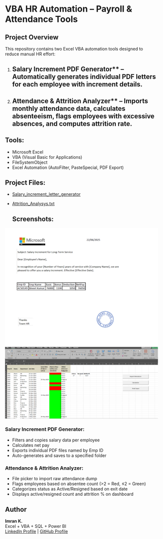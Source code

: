 # VBA HR Automation – Payroll & Attendance Tools

## Project Overview

This repository contains two Excel VBA automation tools designed to reduce manual HR effort:

1. ## Salary Increment PDF Generator** – Automatically generates individual PDF letters for each employee with increment details.
2. ## Attendance & Attrition Analyzer** – Imports monthly attendance data, calculates absenteeism, flags employees with excessive absences, and computes attrition rate.

 ## Tools:
- Microsoft Excel
- VBA (Visual Basic for Applications)
- FileSystemObject
- Excel Automation (AutoFilter, PasteSpecial, PDF Export)

## Project Files:

- [Salary_increment_letter_generator](VBA_Salary_Increment_Letter_Generator.txt)
- [Attrition_Analysys.txt](vba_attendance_attrition_calc.txt.txt)

  ## Screenshots:

![Increment_letter_Screenshot.txt](Increment_letter_screenshot.png.png)
![Attrition_Analysys_Screenshot.png](Atrrition_Report_screenshot.png)


### Salary Increment PDF Generator:
- Filters and copies salary data per employee
- Calculates net pay
- Exports individual PDF files named by Emp ID
- Auto-generates and saves to a specified folder

### Attendance & Attrition Analyzer:
- File picker to import raw attendance dump
- Flags employees based on absentee count (>2 = Red, ≤2 = Green)
- Categorizes status as Active/Resigned based on exit date
- Displays active/resigned count and attrition % on dashboard



## Author
**Imran K.**  
Excel + VBA + SQL + Power BI  
[LinkedIn Profile](https://www.linkedin.com/in/imran-khan-aa8b4718b) | [GitHub Profile](https://github.com/Imran-Analytics)














